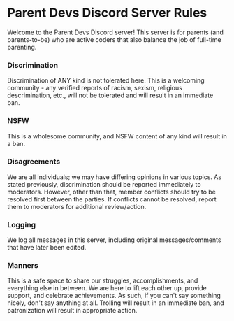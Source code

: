 # Parent Devs Discord Server Rules

Welcome to the Parent Devs Discord server! This server is for parents (and parents-to-be) who are active coders that also balance the job of full-time parenting.

### Discrimination

Discrimination of ANY kind is not tolerated here. This is a welcoming community - any verified reports of racism, sexism, religious descrimination, etc., will not be tolerated and will result in an immediate ban.

### NSFW

This is a wholesome community, and NSFW content of any kind will result in a ban.

### Disagreements

We are all individuals; we may have differing opinions in various topics. As stated previously, discrimination should be reported immediately to moderators. However, other than that, member conflicts should try to be resolved first between the parties. If conflicts cannot be resolved, report them to moderators for additional review/action.

### Logging

We log all messages in this server, including original messages/comments that have later been edited.

### Manners

This is a safe space to share our struggles, accomplishments, and everything else in between. We are here to lift each other up, provide support, and celebrate achievements. As such, if you can't say something nicely, don't say anything at all. Trolling will result in an immediate ban, and patronization will result in appropriate action.
